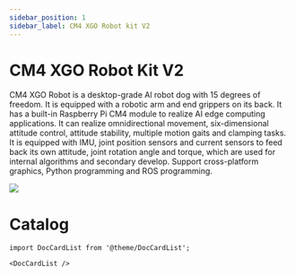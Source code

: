 ```yaml
---
sidebar_position: 1
sidebar_label: CM4 XGO Robot kit V2
---
```


# CM4 XGO Robot Kit V2

CM4 XGO Robot is a desktop-grade Al robot dog with 15 degrees of freedom. It is equipped with a robotic arm and end grippers on its back. It has a built-in Raspberry Pi CM4 module to realize AI edge computing applications. It can realize omnidirectional movement, six-dimensional attitude control, attitude stability, multiple motion gaits and clamping tasks. It is equipped with IMU, joint position sensors and current sensors to feed back its own attitude, joint rotation angle and torque, which are used for internal algorithms and secondary develop. Support cross-platform graphics, Python programming and ROS programming.


![](https://wiki-media-ef.oss-cn-hongkong.aliyuncs.com/i18n/en/docusaurus-plugin-content-docs/current/pico/cm4-xgo-robot-kit/images/cm4-xgo-index.png)


# Catalog

```mdx-code-block
import DocCardList from '@theme/DocCardList';

<DocCardList />
```
